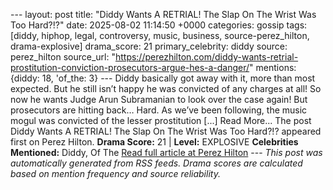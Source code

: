 --- layout: post title: "Diddy Wants A RETRIAL! The Slap On The Wrist Was Too Hard?!?" date: 2025-08-02 11:14:50 +0000 categories: gossip tags: [diddy, hiphop, legal, controversy, music, business, source-perez_hilton, drama-explosive] drama_score: 21 primary_celebrity: diddy source: perez_hilton source_url: "https://perezhilton.com/diddy-wants-retrial-prostitution-conviction-prosecutors-argue-hes-a-danger/" mentions: {diddy: 18, 'of_the: 3} --- Diddy basically got away with it, more than most expected. But he still isn’t happy he was convicted of any charges at all! So now he wants Judge Arun Subramanian to look over the case again! But prosecutors are hitting back… Hard. As we’ve been following, the music mogul was convicted of the lesser prostitution [...] Read More... The post Diddy Wants A RETRIAL! The Slap On The Wrist Was Too Hard?!? appeared first on Perez Hilton. **Drama Score:** 21 | **Level:** EXPLOSIVE **Celebrities Mentioned:** Diddy, Of The [Read full article at Perez Hilton](https://perezhilton.com/diddy-wants-retrial-prostitution-conviction-prosecutors-argue-hes-a-danger/) --- *This post was automatically generated from RSS feeds. Drama scores are calculated based on mention frequency and source reliability.*